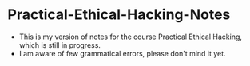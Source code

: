 # Practical-Ethical-Hacking-Notes
* This is my version of notes for the course Practical Ethical Hacking, which is still in progress. 
* I am aware of few grammatical errors, please don't mind it yet.
